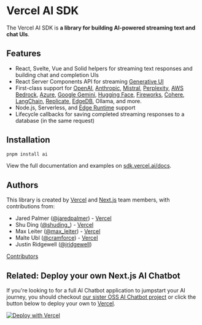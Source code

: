 # Vercel AI SDK

The Vercel AI SDK is **a library for building AI-powered streaming text and chat UIs**.

## Features

- React, Svelte, Vue and Solid helpers for streaming text responses and building chat and completion UIs
- React Server Components API for streaming [Generative UI](https://vercel.com/blog/ai-sdk-3-generative-ui)
- First-class support for [OpenAI](https://openai.com), [Anthropic](https://www.anthropic.com), [Mistral](https://mistral.ai), [Perplexity](https://perplexity.ai), [AWS Bedrock](https://aws.amazon.com/bedrock/), [Azure](https://ai.azure.com), [Google Gemini](https://ai.google.dev), [Hugging Face](https://huggingface.co), [Fireworks](https://app.fireworks.ai), [Cohere](https://cohere.com), [LangChain](https://js.langchain.com/docs), [Replicate](https://replicate.com), [EdgeDB](https://edgedb.com), Ollama, and more.
- Node.js, Serverless, and [Edge Runtime](https://edge-runtime.vercel.app/) support
- Lifecycle callbacks for saving completed streaming responses to a database (in the same request)

## Installation

```sh
pnpm install ai
```

View the full documentation and examples on [sdk.vercel.ai/docs](https://sdk.vercel.ai/docs).

## Authors

This library is created by [Vercel](https://vercel.com) and [Next.js](https://nextjs.org) team members, with contributions from:

- Jared Palmer ([@jaredpalmer](https://twitter.com/jaredpalmer)) - [Vercel](https://vercel.com)
- Shu Ding ([@shuding\_](https://twitter.com/shuding_)) - [Vercel](https://vercel.com)
- Max Leiter ([@max_leiter](https://twitter.com/max_leiter)) - [Vercel](https://vercel.com)
- Malte Ubl ([@cramforce](https://twitter.com/cramforce)) - [Vercel](https://vercel.com)
- Justin Ridgewell ([@jridgewell](https://github.com/jridgewell))

[Contributors](https://github.com/vercel/ai/graphs/contributors)

## Related: Deploy your own Next.js AI Chatbot

If you're looking to for a full AI Chatbot application to jumpstart your AI journey, you should checkout [our sister OSS AI Chatbot project](https://github.com/vercel/ai-chatbot) or click the button below to deploy your own to [Vercel](https://vercel.com).

[![Deploy with Vercel](https://vercel.com/button)](https://vercel.com/templates/Next.js/nextjs-ai-chatbot)
